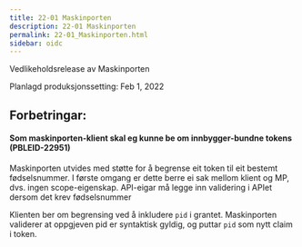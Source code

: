 ```yaml
---
title: 22-01 Maskinporten
description: 22-01 Maskinporten
permalink: 22-01_Maskinporten.html
sidebar: oidc
---
```



Vedlikeholdsrelease av Maskinporten



Planlagd produksjonssetting: Feb 1, 2022

## Forbetringar:

#### Som maskinporten-klient skal eg kunne be om innbygger-bundne tokens (PBLEID-22951)

Maskinporten utvides med støtte for å begrense eit token til eit bestemt fødselsnummer.
I første omgang er dette berre ei sak mellom klient og MP,  dvs. ingen scope-eigenskap.  API-eigar må legge inn validering i APIet dersom det krev fødselsnummer

Klienten ber om begrensing ved å inkludere `pid` i grantet.
Maskinporten validerer at oppgjeven pid er syntaktisk gyldig, og puttar `pid` som nytt claim i token.

